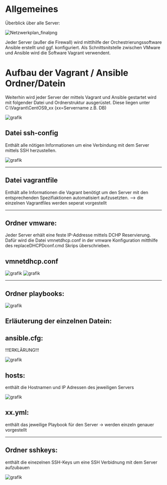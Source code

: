 # Allgemeines
Überblick über alle Server:

![Netzwerkplan_finalpng](https://user-images.githubusercontent.com/44226321/214246798-95457483-08bc-4875-947b-7af2355f5c04.png)


Jeder Server (außer die Firewall) wird mittlhilfe der Orchestrierungssoftware Ansible erstellt und ggf. konfiguriert.
Als Schnittsnitstelle zwischen VMware und Ansible wird die Software Vagrant verwendent.

# Aufbau der Vagrant / Ansible Ordner/Datein

Weiterhin wird jeder Server der mittels Vagrant und Ansible gestartet wird mit folgender Datei und Ordnerstruktur ausgerüstet.
Diese liegen unter C:\Vagrant\CentOS9_xx (xx=Servername z.B. DB)

![grafik](https://user-images.githubusercontent.com/44226321/214226433-1f3112a2-c841-43e8-9988-cfcbdb62851c.png)

Datei ssh-config
---
Enthält alle nötigen Informationen um eine Verbindung mit dem Server mittels SSH herzustellen.

![grafik](https://user-images.githubusercontent.com/44226321/214228453-54d71da7-5e40-481a-9a40-5a046a2cd99e.png)

___
Datei vagrantfile
---
Enthält alle Informationen die Vagrant benötigt um den Server mit den entsprechenden Spezifiaktionen automatisiert aufzusetzten.
--> die einzelnen Vagrantfiles werden seperat vorgestellt
___
Ordner vmware:
---
Jeder Server erhält eine feste IP-Addresse mittels DCHP Reservierung.
Dafür wird die Datei vmnetdhcp.conf in der vmware Konfiguration mitthilfe des replaceDHCPDconf.cmd Skrips überschrieben.

vmnetdhcp.conf
---

![grafik](https://user-images.githubusercontent.com/44226321/214229399-473191a8-dfd6-404a-9d16-c85d10c9a7d5.png)
![grafik](https://user-images.githubusercontent.com/44226321/214229468-a734b8e7-c9ea-4729-856f-77a40ed694e4.png)

___

Ordner playbooks:
---

![grafik](https://user-images.githubusercontent.com/44226321/214227756-7a79b81d-4ca0-4523-a590-6c7fa71c0ac2.png)


Erläuterung der einzelnen Datein: 
---
ansible.cfg: 
----
!!!ERKLÄRUNG!!!

![grafik](https://user-images.githubusercontent.com/44226321/214227026-4ffa34ce-3276-4181-a810-6df31ae1cd78.png)


hosts: 
---
enthält die Hostnamen und IP Adressen des jeweiligen Servers

![grafik](https://user-images.githubusercontent.com/44226321/214227468-08882814-e487-4737-8928-1724f2560398.png)


xx.yml: 
---
enthält das jeweilige Playbook für den Server -> werden einzeln genauer vorgestellt
___
Ordner sshkeys:
---
enthält die einezelnen SSH-Keys um eine SSH Verbidnung mit dem Server aufzubauen

![grafik](https://user-images.githubusercontent.com/44226321/214228103-14840b9f-ae3d-43c1-b4c4-f801b753f831.png)



